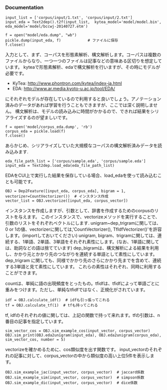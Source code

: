 ### Documentation

```
input_list = ['corpus/input/1.txt', 'corpus/input/2.txt']
input_eda = Text2dep().t2f(input_list,  kytea_model='model/model.bin', eda_model='model/bccwj-20140727.etm')

f = open("model/eda.dump", "wb")
pickle.dump(input_eda, f)            # ファイルに保存
f.close()
```
入力として、まず、コーパスを形態素解析、構文解析します。コーパスは複数のファイルからなり、一つ一つのファイルは記事などの意味ある区切りを想定しています。
kyteaで形態素解析、edaで構文解析を行いますが、その時にモデルが必要です。
- KyTea: http://www.phontron.com/kytea/index-ja.html
- EDA: http://www.ar.media.kyoto-u.ac.jp/tool/EDA/

にそれぞれモデルが存在しているので利用すると良いでしょう。アノテーション済みのデータがあれば学習を行うこともできますが、ここでは深く説明しません。
構文解析は、モデルの読み込みに時間がかかるので、できれば結果をシリアライズするのが望ましいです。

```
f = open('model/corpus_eda.dump', 'rb')
corpus_eda = pickle.load(f)
f.close()
```
あらかじめ、シリアライズしていた大規模なコーパスの構文解析済みデータを読み込みます.

```
eda_file_path_list = ['corpus/sample.eda', 'corpus/sample.eda']
input_eda = Text2dep.load_eda(eda_file_path_list)
```
EDAをCUI上で実行した結果を保存している場合、load_edaを使って読み込むことも可能です。

```
OBJ = Dep2Feature([input_eda, corpus_eda], bigram = 1, vectorizer=CountVectorizer())  # インスタンス作成
vector_list = OBJ.vectorize([input_eda, corpus_vector])

```
インスタンスを作成しますが、引数として、辞書を作成するためのcorpusのリストを与えます。
このインスタンスで、vectorizeメソッドを実行することで、引数のリストをそれぞれベクトルにします.
unigram~dep_trigramに関しては、0 or 1の値、vectorizerに関しては,'CountVectorizer(), TfIdfVectorizer()'を許容します。(importしておいてください) unigram, bigram、trigramに関しては、連続する、1単語、2単語、3単語をそれぞれ素性にします。(なお、1単語に関しては、助詞などの語は捨てています)
dep_bigramは、構文解析による結果を利用し、かかり元とかかり先のつながりを連続する単語として素性にしています。dep_trigram に関しても、同様でかかり先のさらにかかり先までを含めて、連続する3単語と見て素性にしています。
これらの素性はそれぞれ、同時に利用することができます。

countは、単純に語の出現頻度をとったもの。tfidfは、tfidfによって単語ごとに重みをつけます。ただし、単純なtfidfではなく、正規化がされています。

```
idf = OBJ.calculate_idf()  # idfも引っ張ってこれる
tf = OBJ.calculate_tf(1)  # tfも持ってこれる
```
tf, idfのそれぞれの値に関しては、上記の関数で持って来れます。tfの引数は、n番目の記事を指定しています。


```
sim_vector_cos = OBJ.sim_example_cos(input_vector, corpus_vector)
OBJ.sim_print(OBJ.eda2unigram(input_eda), OBJ.eda2unigram(corpus_eda), sim_vector_cos, number = 5)
```
vectorizeを確かめるために、cos類似度を出す関数です。
input_vectorのそれぞれの記事に対して、corpus_vectorの中から類似度の高い上位5件を表示します。


```
OBJ.sim_example_jac(input_vector, corpus_vector)  # jaccard係数
OBJ.sim_example_sim(input_vector, corpus_vector)  # simpson係数
OBJ.sim_example_dic(input_vector, corpus_vector)  # dice係数
```

